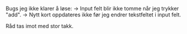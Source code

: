 Bugs jeg ikke klarer å løse:
-> Input felt blir ikke tomme når jeg trykker "add". 
-> Nytt kort oppdateres ikke før jeg endrer tekstfeltet i input felt. 

Råd tas imot med stor takk. 